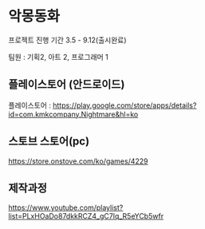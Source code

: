 # 악몽동화

프로젝트 진행 기간 3.5 - 9.12(출시완료)

팀원 : 기획2, 아트 2, 프로그래머 1



## 플레이스토어 (안드로이드)
플레이스토어 : https://play.google.com/store/apps/details?id=com.kmkcompany.Nightmare&hl=ko

## 스토브 스토어(pc)
https://store.onstove.com/ko/games/4229

## 제작과정  
https://www.youtube.com/playlist?list=PLxHOaDo87dkkRCZ4_gC7lq_R5eYCb5wfr



